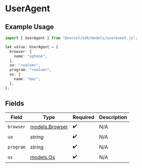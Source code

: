 # UserAgent

## Example Usage

```typescript
import { UserAgent } from "@vercel/sdk/models/userevent.js";

let value: UserAgent = {
  browser: {
    name: "iphone",
  },
  ua: "<value>",
  program: "<value>",
  os: {
    name: "mac",
  },
};
```

## Fields

| Field                                  | Type                                   | Required                               | Description                            |
| -------------------------------------- | -------------------------------------- | -------------------------------------- | -------------------------------------- |
| `browser`                              | [models.Browser](../models/browser.md) | :heavy_check_mark:                     | N/A                                    |
| `ua`                                   | *string*                               | :heavy_check_mark:                     | N/A                                    |
| `program`                              | *string*                               | :heavy_check_mark:                     | N/A                                    |
| `os`                                   | [models.Os](../models/os.md)           | :heavy_check_mark:                     | N/A                                    |